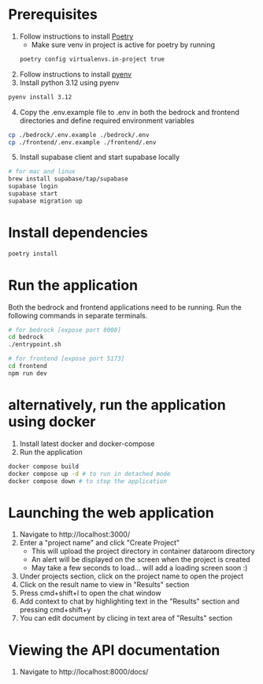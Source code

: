 # Prerequisites
1. Follow instructions to install [Poetry](https://python-poetry.org/docs/#installing-with-the-official-installer)
    - Make sure venv in project is active for poetry by running
    ```bash
    poetry config virtualenvs.in-project true
    ```
2. Follow instructions to install [pyenv](https://github.com/pyenv/pyenv)
3. Install python 3.12 using pyenv
```bash
pyenv install 3.12
```
4. Copy the .env.example file to .env in both the bedrock and frontend directories and define required environment variables
```bash
cp ./bedrock/.env.example ./bedrock/.env
cp ./frontend/.env.example ./frontend/.env
```
5. Install supabase client and start supabase locally
```bash
# for mac and linux
brew install supabase/tap/supabase
supabase login
supabase start
supabase migration up
```

# Install dependencies
```bash
poetry install
```

# Run the application
Both the bedrock and frontend applications need to be running. Run the following commands in separate terminals.
```bash
# for bedrock [expose port 8000]
cd bedrock
./entrypoint.sh

# for frontend [expose port 5173]
cd frontend
npm run dev
```

# alternatively, run the application using docker
1. Install latest docker and docker-compose
2. Run the application
```bash
docker compose build
docker compose up -d # to run in detached mode
docker compose down # to stop the application
```

# Launching the web application
1. Navigate to http://localhost:3000/
2. Enter a "project name" and click "Create Project"
    - This will upload the project directory in container dataroom directory
    - An alert will be displayed on the screen when the project is created
    - May take a few seconds to load... will add a loading screen soon :)
3. Under projects section, click on the project name to open the project
4. Click on the result name to view in "Results" section
5. Press cmd+shift+l to open the chat window
6. Add context to chat by highlighting text in the "Results" section and pressing cmd+shift+y
7. You can edit document by clicing in text area of "Results" section

# Viewing the API documentation
1. Navigate to http://localhost:8000/docs/


